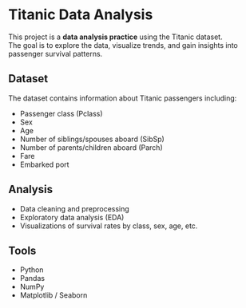 # Titanic Data Analysis

This project is a **data analysis practice** using the Titanic dataset.  
The goal is to explore the data, visualize trends, and gain insights into passenger survival patterns.

## Dataset
The dataset contains information about Titanic passengers including:
- Passenger class (Pclass)
- Sex
- Age
- Number of siblings/spouses aboard (SibSp)
- Number of parents/children aboard (Parch)
- Fare
- Embarked port

## Analysis
- Data cleaning and preprocessing
- Exploratory data analysis (EDA)
- Visualizations of survival rates by class, sex, age, etc.

## Tools
- Python
- Pandas
- NumPy
- Matplotlib / Seaborn
